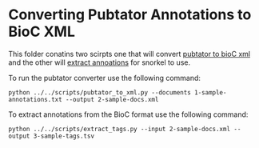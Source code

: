 # Converting Pubtator Annotations to BioC XML

This folder conatins two scirpts one that will convert [pubtator to bioC xml](pubtator_to_xml.py) and the other will [extract annoations](extract_tags.py) for snorkel to use.  
  
To run the pubtator converter use the following command:  
  
```
python ../../scripts/pubtator_to_xml.py --documents 1-sample-annotations.txt --output 2-sample-docs.xml
```  
  
To extract annotations from the BioC format use the following command:  
```
python ../../scripts/extract_tags.py --input 2-sample-docs.xml --output 3-sample-tags.tsv
``` 
